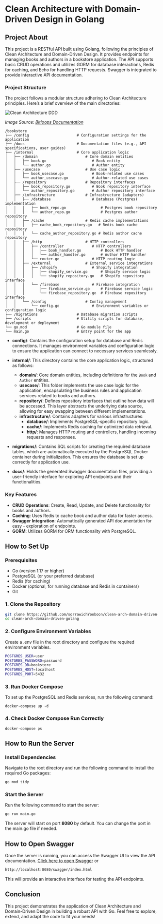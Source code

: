 # Clean Architecture with Domain-Driven Design in Golang

## Project About

This project is a RESTful API built using Golang, following the principles of Clean Architecture and Domain-Driven Design. It provides endpoints for managing books and authors in a bookstore application. The API supports basic CRUD operations and utilizes GORM for database interactions, Redis for caching, and Echo for handling HTTP requests. Swagger is integrated to provide interactive API documentation.

### Project Structure

The project follows a modular structure adhering to Clean Architecture principles. Here’s a brief overview of the main directories:

![Clean Architecture DDD](https://storage.googleapis.com/bitloops-github-assets/Documentation%20Images/clean-architecture-and-ddd.png)

_Image Source: [Bitloops Documentation](https://bitloops.com/docs/bitloops-language/learning/software-architecture/clean-architecture)_

```
/bookstore
├── /config                      # Configuration settings for the application
├── /docs                        # Documentation files (e.g., API specifications, user guides)
├── /internal                    # Core application logic
│   ├── /domain                      # Core domain entities
│   │   ├── book.go                     # Book entity
│   │   └── author.go                   # Author entity
│   ├── /usecase                     # Use case logic
│   │   ├── book_usecase.go             # Book-related use cases
│   │   └── author_usecase.go           # Author-related use cases
│   ├── /repository                  # Repository interfaces
│   │   ├── book_repository.go          # Book repository interface
│   │   └── author_repository.go        # Author repository interface
│   ├── /infrastructure              # Infrastructure (adapters)
│   │   ├── /database                   # Database (Postgres) implementation
│   │   │   ├── book_repo.go                # Postgres book repository
│   │   │   └── author_repo.go              # Postgres author repository
│   │   ├── /cache                   # Redis cache implementations
│   │   │   ├── cache_book_repository.go   # Redis book cache repository
│   │   │   └── cache_author_repository.go # Redis author cache repository
│   │   ├── /http                    # HTTP controllers
│   │   │   ├── /controller             # HTTP controllers
│   │   │   │   ├── book_handler.go         # Book HTTP handler
│   │   │   │   └── author_handler.go       # Author HTTP handler
│   │   │   └── router.go               # HTTP routing logic
│   │   ├── /external                # External service integrations
│   │   │   ├── /shopify                # Shopify integration
│   │   │   │   ├── shopify_service.go      # Shopify service logic
│   │   │   │   └── shopify_repository.go   # Shopify repository interface
│   │   │   └── /firebase               # Firebase integration
│   │   │       ├── firebase_service.go     # Firebase service logic
│   │   │       └── firebase_repository.go  # Firebase repository interface
│   │   └── /config                  # Config management
│   │       └── config.go               # Environment variables or configuration logic
├── /migrations                  # Database migration scripts
├── /scripts                     # Utility scripts for database, development or deployment
└── go.mod                       # Go module file
└── main.go                      # Entry point for the app
```

- **config/**: Contains the configuration setup for database and Redis connections. It manages environment variables and configuration logic to ensure the application can connect to necessary services seamlessly.

- **internal/**: This directory contains the core application logic, structured as follows:
  - **domain/**: Core domain entities, including definitions for the `Book` and `Author` entities.
  - **usecase/**: This folder implements the use case logic for the application, encapsulating the business rules and application services related to books and authors.
  - **repository/**: Defines repository interfaces that outline how data will be accessed. This layer abstracts the underlying data source, allowing for easy swapping between different implementations.
  - **infrastructure/**: Contains adapters for various infrastructures:
    - **database/**: Implements PostgreSQL-specific repository logic.
    - **cache/**: Implements Redis caching for optimized data retrieval.
    - **http/**: Manages HTTP routing and controllers, handling incoming requests and responses.
- **migrations/**: Contains SQL scripts for creating the required database tables, which are automatically executed by the PostgreSQL Docker container during initialization. This ensures the database is set up correctly for application use.

- **docs/**: Holds the generated Swagger documentation files, providing a user-friendly interface for exploring API endpoints and their functionalities.

### Key Features

- **CRUD Operations**: Create, Read, Update, and Delete functionality for books and authors.
- **Caching**: Uses Redis to cache book and author data for faster access.
- **Swagger Integration**: Automatically generated API documentation for easy - exploration of endpoints.
- **GORM**: Utilizes GORM for ORM functionality with PostgreSQL.

## How to Set Up

### Prerequisites

- Go (version 1.17 or higher)
- PostgreSQL (or your preferred database)
- Redis (for caching)
- Docker (optional, for running database and Redis in containers)
- Git

### 1. Clone the Repository

```bash
git clone https://github.com/sorrawichYooboon/clean-arch-domain-driven-golang.git
cd clean-arch-domain-driven-golang
```

### 2. Configure Environment Variables

Create a .env file in the root directory and configure the required environment variables.

```bash
POSTGRES_USER=user
POSTGRES_PASSWORD=password
POSTGRES_DB=bookstore
POSTGRES_HOST=localhost
POSTGRES_PORT=5432
```

### 3. Run Docker Compose

To set up the PostgreSQL and Redis services, run the following command:

```base
docker-compose up -d
```

### 4. Check Docker Compose Run Correctly

```base
docker-compose ps
```

## How to Run the Server

### Install Dependencies

Navigate to the root directory and run the following command to install the required Go packages:

```bash
go mod tidy
```

### Start the Server

Run the following command to start the server:

```bash
go run main.go
```

The server will start on port <b>8080</b> by default. You can change the port in the main.go file if needed.

## How to Open Swagger

Once the server is running, you can access the Swagger UI to view the API documentation. [Click here to open Swagger](http://localhost:8080/swagger/index.html) or

```bash
http://localhost:8080/swagger/index.html
```

This will provide an interactive interface for testing the API endpoints.

## Conclusion

This project demonstrates the application of Clean Architecture and Domain-Driven Design in building a robust API with Go. Feel free to explore, extend, and adapt the code to fit your needs!
